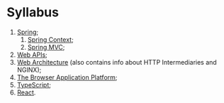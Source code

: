 # Syllabus

1. [Spring](1.0-spring.md);
   1. [Spring Context](1.1-spring-context.md);
   2. [Spring MVC](1.2-spring-mvc.md);
2. [Web APIs](2-web-apis.md);
3. [Web Architecture](3-web-architecture.md) (also contains info about HTTP Intermediaries and NGINX);
4. [The Browser Application Platform](4-browser-application-platform.md);
5. [TypeScript](5-typescript.md);
6. [React](6-react.md).